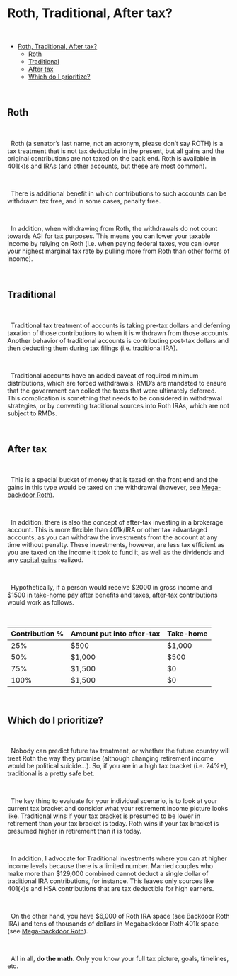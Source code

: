 # Roth, Traditional, After tax?  

&nbsp;  

- [Roth, Traditional, After tax?](#roth-traditional-after-tax)
  - [Roth](#roth)
  - [Traditional](#traditional)
  - [After tax](#after-tax)
  - [Which do I prioritize?](#which-do-i-prioritize)

&nbsp;  

## Roth

&nbsp;  

  Roth (a senator’s last name, not an acronym, please don’t say ROTH) is a tax treatment that is not tax deductible in the present, but all gains and the original contributions are not taxed on the back end. Roth is available in 401(k)s and IRAs (and other accounts, but these are most common).

&nbsp;  

  There is additional benefit in which contributions to such accounts can be withdrawn tax free, and in some cases, penalty free.

&nbsp;  

  In addition, when withdrawing from Roth, the withdrawals do not count towards AGI for tax purposes. This means you can lower your taxable income by relying on Roth (i.e. when paying federal taxes, you can lower your highest marginal tax rate by pulling more from Roth than other forms of income).

&nbsp;  

## Traditional  

&nbsp;  

  Traditional tax treatment of accounts is taking pre-tax dollars and deferring taxation of those contributions to when it is withdrawn from those accounts. Another behavior of traditional accounts is contributing post-tax dollars and then deducting them during tax filings (i.e. traditional IRA).

&nbsp;  

  Traditional accounts have an added caveat of required minimum distributions, which are forced withdrawals. RMD’s are mandated to ensure that the government can collect the taxes that were ultimately deferred. This complication is something that needs to be considered in withdrawal strategies, or by converting traditional sources into Roth IRAs, which are not subject to RMDs.

&nbsp;  

## After tax  

&nbsp;  

  This is a special bucket of money that is taxed on the front end and the gains in this type would be taxed on the withdrawal (however, see [Mega-backdoor Roth](/401k/mega-backdoor-roth)).

&nbsp;  

  In addition, there is also the concept of after-tax investing in a brokerage account. This is more flexible than 401k/IRA or other tax advantaged accounts, as you can withdraw the investments from the account at any time without penalty. These investments, however, are less tax efficient as you are taxed on the income it took to fund it, as well as the dividends and any [capital gains](/taxation/capital-gains) realized.

&nbsp;  

  Hypothetically, if a person would receive $2000 in gross income and $1500 in take-home pay after benefits and taxes, after-tax contributions would work as follows.

&nbsp;  

| Contribution % | Amount put into after-tax | Take-home |
| -------------- | ------------------------- | --------- |
| 25% | $500 | $1,000 |
| 50% | $1,000 | $500 |
| 75% | $1,500 | $0 |
| 100% | $1,500 | $0 |

&nbsp;  

## Which do I prioritize?

&nbsp;  

  Nobody can predict future tax treatment, or whether the future country will treat Roth the way they promise (although changing retirement income would be political suicide…). So, if you are in a high tax bracket (i.e. 24%+), traditional is a pretty safe bet.

&nbsp;  

  The key thing to evaluate for your individual scenario, is to look at your current tax bracket and consider what your retirement income picture looks like. Traditional wins if your tax bracket is presumed to be lower in retirement than your tax bracket is today. Roth wins if your tax bracket is presumed higher in retirement than it is today. 

&nbsp;  

  In addition, I advocate for Traditional investments where you can at higher income levels because there is a limited number. Married couples who make more than $129,000 combined cannot deduct a single dollar of traditional IRA contributions, for instance. This leaves only sources like 401(k)s and HSA contributions that are tax deductible for high earners.

&nbsp;  

  On the other hand, you have $6,000 of Roth IRA space (see Backdoor Roth IRA) and tens of thousands of dollars in Megabackdoor Roth 401k space (see [Mega-backdoor Roth](/401k/mega-backdoor-roth)). 

&nbsp;  

  All in all, **do the math**. Only you know your full tax picture, goals, timelines, etc.

